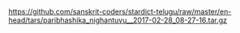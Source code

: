 https://github.com/sanskrit-coders/stardict-telugu/raw/master/en-head/tars/paribhashika_nighantuvu__2017-02-28_08-27-16.tar.gz
